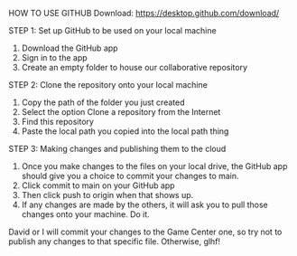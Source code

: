 HOW TO USE GITHUB
Download:
https://desktop.github.com/download/

STEP 1: Set up GitHub to be used on your local machine
  1. Download the GitHub app
  2. Sign in to the app
  3. Create an empty folder to house our collaborative repository


STEP 2: Clone the repository onto your local machine
  1. Copy the path of the folder you just created
  2. Select the option Clone a repository from the Internet
  3. Find this repository
  4. Paste the local path you copied into the local path thing

STEP 3: Making changes and publishing them to the cloud
  1. Once you make changes to the files on your local drive, the GitHub app should give you a choice to commit your changes to main.
  2. Click commit to main on your GitHub app
  3. Then click push to origin when that shows up.
  4. If any changes are made by the others, it will ask you to pull those changes onto your machine. Do it.


David or I will commit your changes to the Game Center one, so try not to publish any changes to that specific file.
Otherwise, glhf!

